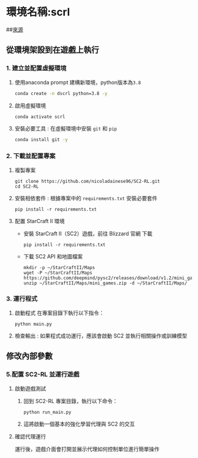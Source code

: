# 環境名稱:scrl
##[來源](https://github.com/nicoladainese96/SC2-RL)

## 從環境架設到在遊戲上執行

### 1. 建立並配置虛擬環境

1. 使用anaconda prompt 建構新環境，python版本為`3.8`
   ```bash
   conda create -n dscrl python=3.8 -y
   ```
   
2. 啟用虛擬環境
   ```bash
   conda activate scrl
   ```

3. 安裝必要工具 : 在虛擬環境中安裝 `git` 和 `pip`
   ```bash
   conda install git -y
   ```

### 2. 下載並配置專案

1. 複製專案
   ```
   git clone https://github.com/nicoladainese96/SC2-RL.git
   cd SC2-RL
   ```
   
2. 安裝相依套件 : 根據專案中的 `requirements.txt` 安裝必要套件
   ```
   pip install -r requirements.txt
   ```
   
3. 配置 StarCraft II 環境
   
   * 安裝 StarCraft II（SC2）遊戲，前往 Blizzard 官網 下載
     ```
     pip install -r requirements.txt
     ```
     
   * 下載 SC2 API 和地圖檔案
     ```
     mkdir -p ~/StarCraftII/Maps
     wget -P ~/StarCraftII/Maps https://github.com/deepmind/pysc2/releases/download/v1.2/mini_games.zip
     unzip ~/StarCraftII/Maps/mini_games.zip -d ~/StarCraftII/Maps/
     ```
  
     
### 3. 運行程式
1. 啟動程式 在專案目錄下執行以下指令：
   ```
   python main.py
   ```
2. 檢查輸出 : 如果程式成功運行，應該會啟動 SC2 並執行相關操作或訓練模型

## 修改內部參數

### 5.配置 SC2-RL 並運行遊戲
1. 啟動遊戲測試
    1. 回到 SC2-RL 專案目錄，執行以下命令：
       ```
       python run_main.py
       ```
   2. 這將啟動一個基本的強化學習代理與 SC2 的交互
2. 確認代理運行
   
   運行後，遊戲介面會打開並展示代理如何控制單位進行簡單操作

